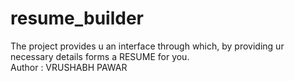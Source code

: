 # resume_builder
The project provides u an interface through which, by providing ur necessary details forms a RESUME for you.
<br>
Author : VRUSHABH PAWAR
